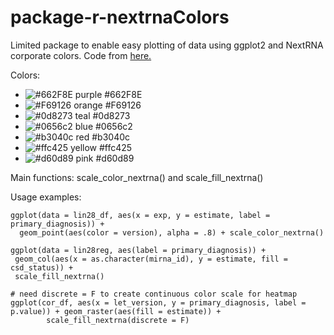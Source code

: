 # package-r-nextrnaColors

Limited package to enable easy plotting of data using ggplot2 and NextRNA corporate colors. Code from [here.](https://drsimonj.svbtle.com/creating-corporate-colour-palettes-for-ggplot2)

Colors:
- ![#662F8E](https://via.placeholder.com/15/662F8E/000000?text=+)   purple  #662F8E
- ![#F69126](https://via.placeholder.com/15/F69126/000000?text=+)   orange  #F69126
- ![#0d8273](https://via.placeholder.com/15/0d8273/000000?text=+)   teal    #0d8273
- ![#0656c2](https://via.placeholder.com/15/0656c2/000000?text=+)   blue    #0656c2
- ![#b3040c](https://via.placeholder.com/15/b3040c/000000?text=+)   red     #b3040c
- ![#ffc425](https://via.placeholder.com/15/ffc425/000000?text=+)   yellow  #ffc425
- ![#d60d89](https://via.placeholder.com/15/d60d89/000000?text=+)   pink    #d60d89

Main functions: scale_color_nextrna() and scale_fill_nextrna()

Usage examples: 
```
ggplot(data = lin28_df, aes(x = exp, y = estimate, label = primary_diagnosis)) + 
  geom_point(aes(color = version), alpha = .8) + scale_color_nextrna()
          
ggplot(data = lin28reg, aes(label = primary_diagnosis)) +
 geom_col(aes(x = as.character(mirna_id), y = estimate, fill = csd_status)) +
 scale_fill_nextrna()

# need discrete = F to create continuous color scale for heatmap
ggplot(cor_df, aes(x = let_version, y = primary_diagnosis, label = p.value)) + geom_raster(aes(fill = estimate)) +
        scale_fill_nextrna(discrete = F)
```

